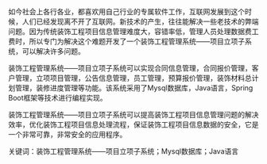 如今社会上各行各业，都喜欢用自己行业的专属软件工作，互联网发展到这个时候，人们已经发现离不开了互联网。新技术的产生，往往能解决一些老技术的弊端问题。因为传统装饰工程项目信息管理难度大，容错率低，管理人员处理数据费工费时，所以专门为解决这个难题开发了一个装饰工程管理系统——项目立项子系统，可以解决许多问题。

装饰工程管理系统——项目立项子系统可以实现合同信息管理，合同报价管理，客户管理，立项项目管理，公告信息管理，员工管理，预算报价管理，装饰材料总计划管理，装修进度管理等功能。该系统采用了Mysql数据库，Java语言，Spring Boot框架等技术进行编程实现。

装饰工程管理系统——项目立项子系统可以提高装饰工程项目信息管理问题的解决效率，优化装饰工程项目信息处理流程，保证装饰工程项目信息数据的安全，它是一个非常可靠，非常安全的应用程序。

关键词：装饰工程管理系统——项目立项子系统；Mysql数据库；Java语言
